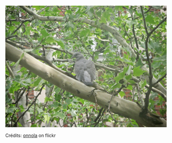 ![Jade](/images/2022-03-20.jpg)

Crédits: [onnola](https://www.flickr.com/people/30845644@N04/) on flickr